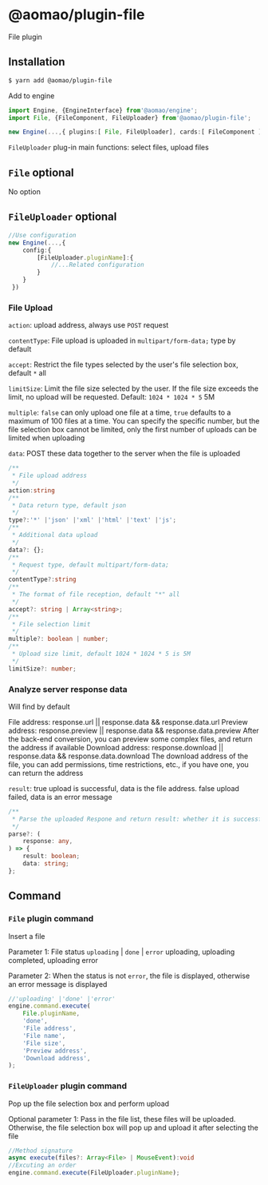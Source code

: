 # @aomao/plugin-file

File plugin

## Installation

```bash
$ yarn add @aomao/plugin-file
```

Add to engine

```ts
import Engine, {EngineInterface} from'@aomao/engine';
import File, {FileComponent, FileUploader} from'@aomao/plugin-file';

new Engine(...,{ plugins:[ File, FileUploader], cards:[ FileComponent ]})
```

`FileUploader` plug-in main functions: select files, upload files

## `File` optional

No option

## `FileUploader` optional

```ts
//Use configuration
new Engine(...,{
    config:{
        [FileUploader.pluginName]:{
            //...Related configuration
        }
    }
 })
```

### File Upload

`action`: upload address, always use `POST` request

`contentType`: File upload is uploaded in `multipart/form-data;` type by default

`accept`: Restrict the file types selected by the user's file selection box, default `*` all

`limitSize`: Limit the file size selected by the user. If the file size exceeds the limit, no upload will be requested. Default: `1024 * 1024 * 5` 5M

`multiple`: `false` can only upload one file at a time, `true` defaults to a maximum of 100 files at a time. You can specify the specific number, but the file selection box cannot be limited, only the first number of uploads can be limited when uploading

`data`: POST these data together to the server when the file is uploaded

```ts
/**
 * File upload address
 */
action:string
/**
 * Data return type, default json
 */
type?:'*' |'json' |'xml' |'html' |'text' |'js';
/**
 * Additional data upload
 */
data?: {};
/**
 * Request type, default multipart/form-data;
 */
contentType?:string
/**
 * The format of file reception, default "*" all
 */
accept?: string | Array<string>;
/**
 * File selection limit
 */
multiple?: boolean | number;
/**
 * Upload size limit, default 1024 * 1024 * 5 is 5M
 */
limitSize?: number;

```

### Analyze server response data

Will find by default

File address: response.url || response.data && response.data.url
Preview address: response.preview || response.data && response.data.preview After the back-end conversion, you can preview some complex files, and return the address if available
Download address: response.download || response.data && response.data.download The download address of the file, you can add permissions, time restrictions, etc., if you have one, you can return the address

`result`: true upload is successful, data is the file address. false upload failed, data is an error message

```ts
/**
 * Parse the uploaded Respone and return result: whether it is successful or not, data: success: file address, failure: error message
 */
parse?: (
    response: any,
) => {
    result: boolean;
    data: string;
};
```

## Command

### `File` plugin command

Insert a file

Parameter 1: File status `uploading` | `done` | `error` uploading, uploading completed, uploading error

Parameter 2: When the status is not `error`, the file is displayed, otherwise an error message is displayed

```ts
//'uploading' |'done' |'error'
engine.command.execute(
	File.pluginName,
	'done',
	'File address',
	'File name',
	'File size',
	'Preview address',
	'Download address',
);
```

### `FileUploader` plugin command

Pop up the file selection box and perform upload

Optional parameter 1: Pass in the file list, these files will be uploaded. Otherwise, the file selection box will pop up and upload it after selecting the file

```ts
//Method signature
async execute(files?: Array<File> | MouseEvent):void
//Excuting an order
engine.command.execute(FileUploader.pluginName);
```
